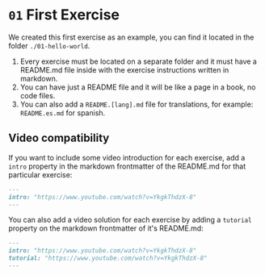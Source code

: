 # `01` First Exercise

We created this first exercise as an example, you can find it located in the folder `./01-hello-world`.

1. Every exercise must be located on a separate folder and it must have a README.md file inside with the exercise instructions written in markdown.
2. You can have just a README file and it will be like a page in a book, no code files.
3. You can also add a `README.[lang].md` file for translations, for example: `README.es.md` for spanish.

## Video compatibility

If you want to include some video introduction for each exercise, add a `intro` property in the markdown frontmatter of the README.md for that particular exercise:

```markdown
---
intro: "https://www.youtube.com/watch?v=YkgkThdzX-8"
---
```

You can also add a video solution for each exercise by adding a `tutorial` property on the markdown frontmatter of it's README.md:


```markdown
---
intro: "https://www.youtube.com/watch?v=YkgkThdzX-8"
tutorial: "https://www.youtube.com/watch?v=YkgkThdzX-8"
---
```